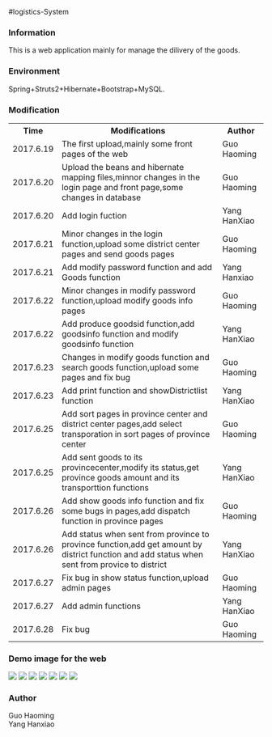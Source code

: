 #logistics-System
<h3>Information</h3>
<p>This is a web application mainly for manage the dilivery of the goods. </p>

<h3>Environment</h3>
<p>Spring+Struts2+Hibernate+Bootstrap+MySQL.</p>

<h3>Modification</h3>
<table>
<tr>
<th>Time</th>
<th>Modifications</th>
<th>Author</th>
</tr>
<tr>
<td>2017.6.19</td>
<td>The first upload,mainly some front pages of the web</td>
<td>Guo Haoming</td>
</tr>
<tr>
<td>2017.6.20</td>
<td>Upload the beans and hibernate mapping files,minnor changes in the login page and front page,some changes in database</td>
<td>Guo Haoming</td>
</tr>
<tr>
<td>2017.6.20</td>
<td>Add login fuction</td>
<td>Yang HanXiao</td>
</tr>
<tr>
<td>2017.6.21</td>
<td>Minor changes in the login function,upload some district center pages and send goods pages</td>
<td>Guo Haoming</td>
</tr>
<tr>
<td>2017.6.21</td>
<td>Add modify password function and add Goods function</td>
<td>Yang Hanxiao</td>
</tr>
<tr>
<td>2017.6.22</td>
<td>Minor changes in modify password function,upload modify goods info pages</td>
<td>Guo Haoming</td>
</tr>
<tr>
<td>2017.6.22</td>
<td>Add produce goodsid function,add goodsinfo function and modify goodsinfo function</td>
<td>Yang HanXiao</td>
</tr>
<tr>
<td>2017.6.23</td>
<td>Changes in modify goods function and search goods function,upload some pages and fix bug</td>
<td>Guo Haoming</td>
</tr>
<tr>
<td>2017.6.23</td>
<td>Add print function and showDistrictlist function</td>
<td>Yang HanXiao</td>
</tr>
<tr>
<td>2017.6.25</td>
<td>Add sort pages in province center and district center pages,add select transporation in sort pages of province center</td>
<td>Guo Haoming</td>
</tr>
<tr>
<td>2017.6.25</td>
<td>Add sent goods to its provincecenter,modify its status,get province goods amount and its transporttion functions</td>
<td>Yang HanXiao</td>
</tr>
<tr>
<td>2017.6.26</td>
<td>Add show goods info function and fix some bugs in pages,add dispatch function in province pages</td>
<td>Guo Haoming</td>
</tr>
<tr>
<td>2017.6.26</td>
<td>Add status when sent from province to province function,add get amount by district function and add status when sent from provice to district</td>
<td>Yang HanXiao</td>
</tr>
<tr>
<td>2017.6.27</td>
<td>Fix bug in show status function,upload admin pages</td>
<td>Guo Haoming</td>
</tr>
<tr>
<td>2017.6.27</td>
<td>Add admin functions</td>
<td>Yang HanXiao</td>
</tr>
<tr>
<td>2017.6.28</td>
<td>Fix bug</td>
<td>Guo Haoming</td>
</tr>
</table>

<h3>Demo image for the web</h3>
<img src="https://github.com/GuoHM/logistics_System/blob/master/WebRoot/img/%E6%97%A0%E6%A0%87%E9%A2%986.png?raw=true">
<img src="https://github.com/GuoHM/logistics_System/blob/master/WebRoot/img/%E6%97%A0%E6%A0%87%E9%A2%98.png?raw=true">
<img src="https://github.com/GuoHM/logistics_System/blob/master/WebRoot/img/%E6%97%A0%E6%A0%87%E9%A2%982.png?raw=true">
<img src="https://github.com/GuoHM/logistics_System/blob/master/WebRoot/img/%E6%97%A0%E6%A0%87%E9%A2%983.png?raw=true">
<img src="https://github.com/GuoHM/logistics_System/blob/master/WebRoot/img/%E6%97%A0%E6%A0%87%E9%A2%984.png?raw=true">
<img src="https://github.com/GuoHM/logistics_System/blob/master/WebRoot/img/%E6%97%A0%E6%A0%87%E9%A2%985.png?raw=true">
<img src="https://github.com/GuoHM/logistics_System/blob/master/WebRoot/img/%E6%97%A0%E6%A0%87%E9%A2%986.png?raw=true">



<h3>Author</h3>
<p>
Guo Haoming<br/>
Yang Hanxiao<br/>
</p>
